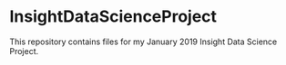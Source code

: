 # InsightDataScienceProject
This repository contains files for my January 2019 Insight Data Science Project. 
